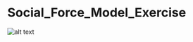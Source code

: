 # Social_Force_Model_Exercise
![alt text](https://github.com/[username]/[reponame]/blob/[branch]/image.jpg?raw=true)
